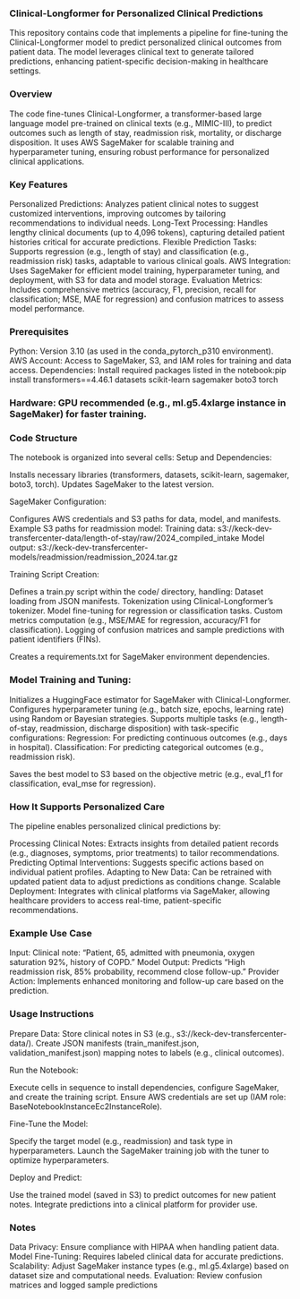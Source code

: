 ### Clinical-Longformer for Personalized Clinical Predictions
This repository contains code that implements a pipeline for fine-tuning the Clinical-Longformer model to predict personalized clinical outcomes from patient data. The model leverages clinical text to generate tailored predictions, enhancing patient-specific decision-making in healthcare settings.

### Overview
The code fine-tunes Clinical-Longformer, a transformer-based large language model pre-trained on clinical texts (e.g., MIMIC-III), to predict outcomes such as length of stay, readmission risk, mortality, or discharge disposition. It uses AWS SageMaker for scalable training and hyperparameter tuning, ensuring robust performance for personalized clinical applications.

### Key Features
Personalized Predictions: Analyzes patient clinical notes to suggest customized interventions, improving outcomes by tailoring recommendations to individual needs.
Long-Text Processing: Handles lengthy clinical documents (up to 4,096 tokens), capturing detailed patient histories critical for accurate predictions.
Flexible Prediction Tasks: Supports regression (e.g., length of stay) and classification (e.g., readmission risk) tasks, adaptable to various clinical goals.
AWS Integration: Uses SageMaker for efficient model training, hyperparameter tuning, and deployment, with S3 for data and model storage.
Evaluation Metrics: Includes comprehensive metrics (accuracy, F1, precision, recall for classification; MSE, MAE for regression) and confusion matrices to assess model performance.

### Prerequisites
Python: Version 3.10 (as used in the conda_pytorch_p310 environment).
AWS Account: Access to SageMaker, S3, and IAM roles for training and data access.
Dependencies: Install required packages listed in the notebook:pip install transformers==4.46.1 datasets scikit-learn sagemaker boto3 torch

### Hardware: GPU recommended (e.g., ml.g5.4xlarge instance in SageMaker) for faster training.

### Code Structure
The notebook is organized into several cells:
Setup and Dependencies:

Installs necessary libraries (transformers, datasets, scikit-learn, sagemaker, boto3, torch).
Updates SageMaker to the latest version.

SageMaker Configuration:

Configures AWS credentials and S3 paths for data, model, and manifests.
Example S3 paths for readmission model:
Training data: s3://keck-dev-transfercenter-data/length-of-stay/raw/2024_compiled_intake
Model output: s3://keck-dev-transfercenter-models/readmission/readmission_2024.tar.gz

Training Script Creation:

Defines a train.py script within the code/ directory, handling:
Dataset loading from JSON manifests.
Tokenization using Clinical-Longformer’s tokenizer.
Model fine-tuning for regression or classification tasks.
Custom metrics computation (e.g., MSE/MAE for regression, accuracy/F1 for classification).
Logging of confusion matrices and sample predictions with patient identifiers (FINs).

Creates a requirements.txt for SageMaker environment dependencies.

### Model Training and Tuning:

Initializes a HuggingFace estimator for SageMaker with Clinical-Longformer.
Configures hyperparameter tuning (e.g., batch size, epochs, learning rate) using Random or Bayesian strategies.
Supports multiple tasks (e.g., length-of-stay, readmission, discharge disposition) with task-specific configurations:
Regression: For predicting continuous outcomes (e.g., days in hospital).
Classification: For predicting categorical outcomes (e.g., readmission risk).

Saves the best model to S3 based on the objective metric (e.g., eval_f1 for classification, eval_mse for regression).

### How It Supports Personalized Care
The pipeline enables personalized clinical predictions by:

Processing Clinical Notes: Extracts insights from detailed patient records (e.g., diagnoses, symptoms, prior treatments) to tailor recommendations.
Predicting Optimal Interventions: Suggests specific actions based on individual patient profiles.
Adapting to New Data: Can be retrained with updated patient data to adjust predictions as conditions change.
Scalable Deployment: Integrates with clinical platforms via SageMaker, allowing healthcare providers to access real-time, patient-specific recommendations.

### Example Use Case
Input: Clinical note: “Patient, 65, admitted with pneumonia, oxygen saturation 92%, history of COPD.”
Model Output: Predicts “High readmission risk, 85% probability, recommend close follow-up.”
Provider Action: Implements enhanced monitoring and follow-up care based on the prediction.

### Usage Instructions
Prepare Data:
Store clinical notes in S3 (e.g., s3://keck-dev-transfercenter-data/).
Create JSON manifests (train_manifest.json, validation_manifest.json) mapping notes to labels (e.g., clinical outcomes).

Run the Notebook:

Execute cells in sequence to install dependencies, configure SageMaker, and create the training script.
Ensure AWS credentials are set up (IAM role: BaseNotebookInstanceEc2InstanceRole).

Fine-Tune the Model:

Specify the target model (e.g., readmission) and task type in hyperparameters.
Launch the SageMaker training job with the tuner to optimize hyperparameters.

Deploy and Predict:

Use the trained model (saved in S3) to predict outcomes for new patient notes.
Integrate predictions into a clinical platform for provider use.


### Notes
Data Privacy: Ensure compliance with HIPAA when handling patient data.
Model Fine-Tuning: Requires labeled clinical data for accurate predictions.
Scalability: Adjust SageMaker instance types (e.g., ml.g5.4xlarge) based on dataset size and computational needs.
Evaluation: Review confusion matrices and logged sample predictions
